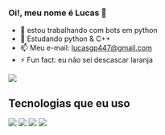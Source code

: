 ###  Oi!, meu nome é Lucas 👋


- 🔭 estou trabalhando com bots em python                                       
- 🌱 Estudando python & C++
- 📫 Meu e-mail: lucasgp447@gmail.com
- ⚡ Fun fact: eu não sei descascar laranja

![](https://github-readme-stats.vercel.app/api/top-langs/?username=LucasGomesLG&theme=tokyonight&show_icons=true&hide_border=true&layout=compact)
## Tecnologias que eu uso 



![](https://img.shields.io/badge/Python-3776AB?style=for-the-badge&logo=python&logoColor=white)
![](https://img.shields.io/badge/C%2B%2B-00599C?style=for-the-badge&logo=c%2B%2B&logoColor=white)
![](https://img.shields.io/badge/Arduino-00979D?style=for-the-badge&logo=Arduino&logoColor=white)  ![](https://media.giphy.com/media/v1.Y2lkPTc5MGI3NjExZmNjM2NiZWE1YjA4MWI4NWNlM2UwOTE5ZDcxODc1ZDA3ZWFlZDJhZCZlcD12MV9pbnRlcm5hbF9naWZzX2dpZklkJmN0PXM/sLxq34RleLBPa/giphy.gif)
